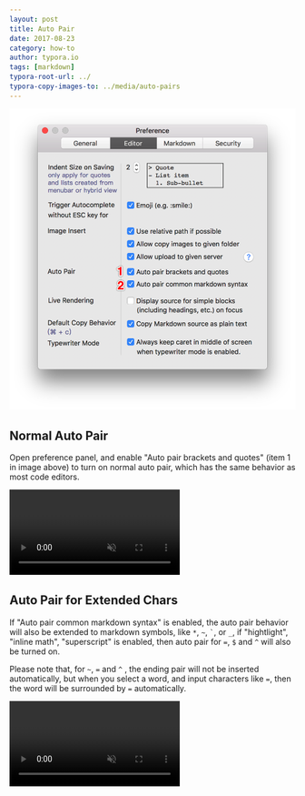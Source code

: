 ```yaml
---
layout: post
title: Auto Pair
date: 2017-08-23
category: how-to
author: typora.io
tags: [markdown]
typora-root-url: ../
typora-copy-images-to: ../media/auto-pairs
---
```


![Snip20170824_4](/media/auto-pairs/Snip20170824_4.png)

## Normal Auto Pair

Open preference panel, and enable "Auto pair brackets and quotes" (item 1 in image above) to turn on normal auto pair, which has the same behavior as most code editors.

<video autoplay="" muted="muted" preload="preload" loop="loop" src="/media/auto-pairs/autopair1.webm" type="video/webm"></video>

## Auto Pair for Extended Chars

If "Auto pair common markdown syntax" is enabled, the auto pair behavior will also be extended to markdown symbols, like `*`, `~`, <code>\`</code>, or `_`, if "hightlight", "inline math", "superscript" is enabled, then  auto pair for `=`,  `$` and `^` will also be turned on. 

Please note that, for `~`, `=` and `^` , the ending pair will not be inserted automatically, but when you select a word, and input characters like `=`, then the word will be surrounded by `=` automatically.

<video autoplay="" muted="muted" preload="preload" loop="loop" src="/media/auto-pairs/autopair2.webm" type="video/webm"></video>



